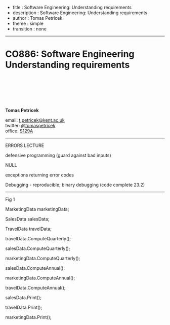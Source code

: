 - title : Software Engineering: Understanding requirements
- description : Software Engineering: Understanding requirements
- author : Tomas Petricek
- theme : simple
- transition : none

****************************************************************************************************

# **CO886: Software Engineering**<br/> Understanding requirements

<br /><br />
<br /><br /><br />

**Tomas Petricek**

email: [t.petricek@kent.ac.uk](mailto:t.petricek@kent.ac.uk)<br />
twitter: [@tomaspetricek](http://twitter.com/tomaspetricek)<br />
office: [S129A](https://www.cs.kent.ac.uk/rooms/S129A.gif)<br />

****************************************************************************************************

ERRORS LECTURE

defensive programming
(guard against bad inputs)

NULL

exceptions
returning error codes

Debugging - reproducible; binary debugging (code complete 23.2)


****************************************************************************************************

Fig 1

MarketingData marketingData;

SalesData salesData;

TravelData travelData;



travelData.ComputeQuarterly();

salesData.ComputeQuarterly();

marketingData.ComputeQuarterly();



salesData.ComputeAnnual();

marketingData.ComputeAnnual();

travelData.ComputeAnnual();



salesData.Print();

travelData.Print();

marketingData.Print();
